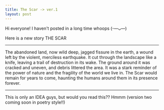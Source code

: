 ```yaml
---
title: The Scar -> ver.1
layout: post
---
```


Hi everyone! I haven't posted in a long time whoops (ᵕ—ᴗ—)

Here is a new story THE SCAR

_________________________________________
The abandoned land, now wild deep, jagged fissure in the earth, a wound left by the violent, merciless earthquake. It cut through the landscape like a knife, leaving a trail of destruction in its wake. The ground around it was cracked and uneven, and debris littered the area. It was a stark reminder of the power of nature and the fragility of the world we live in. The Scar would remain for years to come, haunting the humans around them in its presence forever.
_________________________________________


This is only an IDEA guys, but would you read this?? Hmmm (version two coming soon in poetry style!!)
